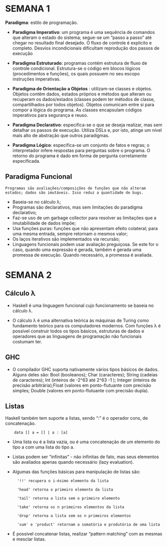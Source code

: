 # SEMANA 1

**Paradigma**: estilo de programação.

- **Paradigma Imperativo**: um programa é uma sequência de comandos que alteram o estado do sistema; segue-se um “passo a passo” até chegar no resultado final desejado. O fluxo de controle é explícito e completo. Desvios incondicionais dificultam reprodução dos passos de execução

- **Paradigma Estruturado**: programas contém estrutura de fluxo de controle condicional. Estrutura-se o código em blocos lógicos (procedimentos e funções), os quais possuem no seu escopo instruções imperativas.

- **Paradigma de Orientação a Objetos** : utilizam-se classes e objetos. Objetos contêm dados, estados próprios e métodos que alteram ou recuperam os dados/estados (classes podem ter métodos de classe, compartilhados por todos objetos). Objetos comunicam entre si para compor a lógica do programa. As classes encapsulam códigos imperativos para segurança e reuso.

- **Paradigma Declarativo**: especifica-se o que se deseja realizar, mas sem detalhar os passos de execução. Utiliza DSLs e, por isto, atinge um nível mais alto de abstração que outros paradigmas.

- **Paradigma Lógico**: especifica-se um conjunto de fatos e regras; o interpretador infere respostas para perguntas sobre o programa. O retorno do programa é dado em forma de pergunta corretamente especificada.

## Paradigma Funcional
```
Programas são avaliações/composições de funções que não alteram estados; dados são imutáveis. Isso reduz a quantidade de bugs.
```
- Baseia-se no cálculo λ;
- Programas são declarativos, mas sem limitações do paradigma declarativo;
- Faz-se uso de um garbage collector para resolver as limitações que a imutabilidade de dados impõe;
- Usa funções puras: funções que não apresentam efeito colateral; para uma mesma entrada, sempre retornam o mesmos valor;
- Os laços iterativos são implementados via recursão;
- Linguagens funcionais podem usar avaliação preguiçosa. Se este for o caso, quando uma expressão é gerada, também é gerada uma promessa de execução. Quando necessário, a promessa é avaliada.

# SEMANA 2

## Cálculo λ
- Haskell é uma linguagem funcional cujo funcionamento se baseia no cálculo λ.

- O cálculo λ é uma alternativa teórica às máquinas de Turing como fundamento teórico para os computadores modernos.
Com funções λ é possível construir todos os tipos básicos, estruturas de dados e operadores que as linguagens de programação não funcionais costumam ter.

## GHC 

- O compilador GHC suporta nativamente vários tipos básicos de dados. Alguns deles são: Bool (booleanos); Char (caracteres); String (cadeias de caracteres); Int (inteiros de -2^63 até 2^63 -1 ); Integer (inteiros de precisão arbitrária);Float (valores em ponto-flutuante com precisão simples; Double (valores em ponto-flutuante com precisão dupla).

## Listas 
Haskell também tem suporte a listas, sendo “:” é o operador cons, de concatenação. 

        data [] a = [] | a : [a]


- Uma lista ou é a lista vazia, ou é uma concatenação de um elemento do tipo a com uma lista do tipo a.

- Listas podem ser “infinitas” - não infinitas de fato, mas seus elementos são avaliados apenas quando necessário (lazy evaluation).

- Algumas das funções básicas para manipulação de listas são:

        '!!' recupera o i-ésimo elemento da lista

        'head' retorna o primeiro elemento da lista

        'tail' retorna a lista sem o primeiro elemento

        'take' retorna os n primeiros elementos da lista

        'drop' retorna a lista sem os n primeiros elementos

        'sum' e 'product' retornam a somatória e produtória de uma lista

- É possível concatenar listas, realizar “pattern matching” com as mesmas e mesclar listas.
